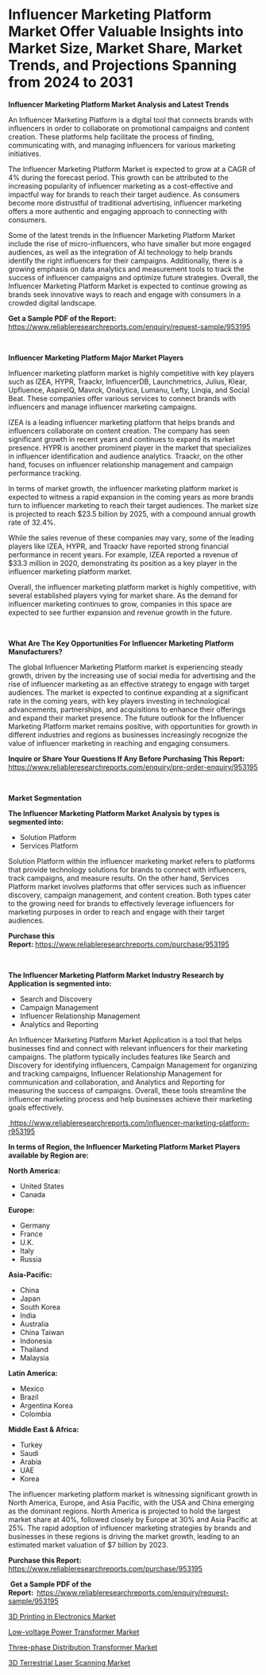 <p><h1>Influencer Marketing Platform Market Offer Valuable Insights into Market Size, Market Share, Market Trends, and Projections Spanning from 2024 to 2031</h1></p><p><strong>Influencer Marketing Platform Market Analysis and Latest Trends</strong></p>
<p><p>An Influencer Marketing Platform is a digital tool that connects brands with influencers in order to collaborate on promotional campaigns and content creation. These platforms help facilitate the process of finding, communicating with, and managing influencers for various marketing initiatives. </p><p>The Influencer Marketing Platform Market is expected to grow at a CAGR of 4% during the forecast period. This growth can be attributed to the increasing popularity of influencer marketing as a cost-effective and impactful way for brands to reach their target audience. As consumers become more distrustful of traditional advertising, influencer marketing offers a more authentic and engaging approach to connecting with consumers.</p><p>Some of the latest trends in the Influencer Marketing Platform Market include the rise of micro-influencers, who have smaller but more engaged audiences, as well as the integration of AI technology to help brands identify the right influencers for their campaigns. Additionally, there is a growing emphasis on data analytics and measurement tools to track the success of influencer campaigns and optimize future strategies. Overall, the Influencer Marketing Platform Market is expected to continue growing as brands seek innovative ways to reach and engage with consumers in a crowded digital landscape.</p></p>
<p><strong>Get a Sample PDF of the Report:&nbsp;</strong> <a href="https://www.reliableresearchreports.com/enquiry/request-sample/953195">https://www.reliableresearchreports.com/enquiry/request-sample/953195</a></p>
<p>&nbsp;</p>
<p><strong>Influencer Marketing Platform Major Market Players</strong></p>
<p><p>Influencer marketing platform market is highly competitive with key players such as IZEA, HYPR, Traackr, InfluencerDB, Launchmetrics, Julius, Klear, Upfluence, AspireIQ, Mavrck, Onalytica, Lumanu, Lefty, Linqia, and Social Beat. These companies offer various services to connect brands with influencers and manage influencer marketing campaigns.</p><p>IZEA is a leading influencer marketing platform that helps brands and influencers collaborate on content creation. The company has seen significant growth in recent years and continues to expand its market presence. HYPR is another prominent player in the market that specializes in influencer identification and audience analytics. Traackr, on the other hand, focuses on influencer relationship management and campaign performance tracking.</p><p>In terms of market growth, the influencer marketing platform market is expected to witness a rapid expansion in the coming years as more brands turn to influencer marketing to reach their target audiences. The market size is projected to reach $23.5 billion by 2025, with a compound annual growth rate of 32.4%.</p><p>While the sales revenue of these companies may vary, some of the leading players like IZEA, HYPR, and Traackr have reported strong financial performance in recent years. For example, IZEA reported a revenue of $33.3 million in 2020, demonstrating its position as a key player in the influencer marketing platform market.</p><p>Overall, the influencer marketing platform market is highly competitive, with several established players vying for market share. As the demand for influencer marketing continues to grow, companies in this space are expected to see further expansion and revenue growth in the future.</p></p>
<p>&nbsp;</p>
<p><strong>What Are The Key Opportunities For Influencer Marketing Platform Manufacturers?</strong></p>
<p><p>The global Influencer Marketing Platform market is experiencing steady growth, driven by the increasing use of social media for advertising and the rise of influencer marketing as an effective strategy to engage with target audiences. The market is expected to continue expanding at a significant rate in the coming years, with key players investing in technological advancements, partnerships, and acquisitions to enhance their offerings and expand their market presence. The future outlook for the Influencer Marketing Platform market remains positive, with opportunities for growth in different industries and regions as businesses increasingly recognize the value of influencer marketing in reaching and engaging consumers.</p></p>
<p><strong>Inquire or Share Your Questions If Any Before Purchasing This Report:</strong> <a href="https://www.reliableresearchreports.com/enquiry/pre-order-enquiry/953195">https://www.reliableresearchreports.com/enquiry/pre-order-enquiry/953195</a></p>
<p>&nbsp;</p>
<p><strong>Market Segmentation</strong></p>
<p><strong>The Influencer Marketing Platform Market Analysis by types is segmented into:</strong></p>
<p><ul><li>Solution Platform</li><li>Services Platform</li></ul></p>
<p><p>Solution Platform within the influencer marketing market refers to platforms that provide technology solutions for brands to connect with influencers, track campaigns, and measure results. On the other hand, Services Platform market involves platforms that offer services such as influencer discovery, campaign management, and content creation. Both types cater to the growing need for brands to effectively leverage influencers for marketing purposes in order to reach and engage with their target audiences.</p></p>
<p><strong>Purchase this Report:&nbsp;</strong><a href="https://www.reliableresearchreports.com/purchase/953195">https://www.reliableresearchreports.com/purchase/953195</a></p>
<p>&nbsp;</p>
<p><strong>The Influencer Marketing Platform Market Industry Research by Application is segmented into:</strong></p>
<p><ul><li>Search and Discovery</li><li>Campaign Management</li><li>Influencer Relationship Management</li><li>Analytics and Reporting</li></ul></p>
<p><p>An Influencer Marketing Platform Market Application is a tool that helps businesses find and connect with relevant influencers for their marketing campaigns. The platform typically includes features like Search and Discovery for identifying influencers, Campaign Management for organizing and tracking campaigns, Influencer Relationship Management for communication and collaboration, and Analytics and Reporting for measuring the success of campaigns. Overall, these tools streamline the influencer marketing process and help businesses achieve their marketing goals effectively.</p></p>
<p><a href="https://www.reliableresearchreports.com/influencer-marketing-platform-r953195">&nbsp;https://www.reliableresearchreports.com/influencer-marketing-platform-r953195</a></p>
<p><strong>In terms of Region, the Influencer Marketing Platform Market Players available by Region are:</strong></p>
<p>
    <p> <strong> North America: </strong>
        <ul>
            <li>United States</li>
            <li>Canada</li>
        </ul>
        </p> 
    <p> <strong> Europe: </strong>
        <ul>
            <li>Germany</li>
            <li>France</li>
            <li>U.K.</li>
            <li>Italy</li>
            <li>Russia</li>
        </ul>
        </p> 
    <p> <strong> Asia-Pacific: </strong>
        <ul>
            <li>China</li>
            <li>Japan</li>
            <li>South Korea</li>
            <li>India</li>
            <li>Australia</li>
            <li>China Taiwan</li>
            <li>Indonesia</li>
            <li>Thailand</li>
            <li>Malaysia</li>
        </ul>
        </p> 
    <p> <strong> Latin America: </strong>
        <ul>
            <li>Mexico</li>
            <li>Brazil</li>
            <li>Argentina Korea</li>
            <li>Colombia</li>
        </ul>
        </p> 
    <p> <strong> Middle East & Africa: </strong>
        <ul>
            <li>Turkey</li>
            <li>Saudi</li>
            <li>Arabia</li>
            <li>UAE</li>
            <li>Korea</li>
        </ul>
    </p>
    </p>
<p><p>The influencer marketing platform market is witnessing significant growth in North America, Europe, and Asia Pacific, with the USA and China emerging as the dominant regions. North America is projected to hold the largest market share at 40%, followed closely by Europe at 30% and Asia Pacific at 25%. The rapid adoption of influencer marketing strategies by brands and businesses in these regions is driving the market growth, leading to an estimated market valuation of $7 billion by 2023.</p></p>
<p><strong>Purchase this Report: </strong><a href="https://www.reliableresearchreports.com/purchase/953195">https://www.reliableresearchreports.com/purchase/953195</a></p>
<p>&nbsp;<strong>Get a Sample PDF of the Report:&nbsp;&nbsp;</strong><a href="https://www.reliableresearchreports.com/enquiry/request-sample/953195">https://www.reliableresearchreports.com/enquiry/request-sample/953195</a></p>
<p><strong></strong></p>
<p><p><a href="https://github.com/myacatherineblakecaczo9vcsw/Market-Research-Report-List-2/blob/main/3d-printing-in-electronics-market.md">3D Printing in Electronics Market</a></p><p><a href="https://www.linkedin.com/pulse/low-voltage-power-transformer-market-research-report-its-history-vdd1c">Low-voltage Power Transformer Market</a></p><p><a href="https://www.linkedin.com/pulse/three-phase-distribution-transformer-market-size-reveals-best-marketing-rp4xc">Three-phase Distribution Transformer Market</a></p><p><a href="https://github.com/okotobwrhuteie/Market-Research-Report-List-2/blob/main/3d-terrestrial-laser-scanning-market.md">3D Terrestrial Laser Scanning Market</a></p></p>